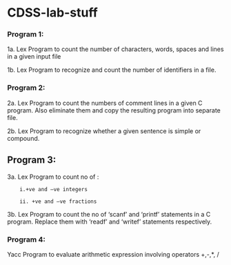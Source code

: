 # CDSS-lab-stuff

### Program 1: 
1a. Lex Program to count the number of characters, words, spaces and lines in a given input file


1b. Lex Program to recognize and count the number of identifiers in a file.

### Program 2:
2a. Lex Program to count the numbers of comment lines in a given C program. Also eliminate them
and copy the resulting program into separate file.

2b. Lex Program to recognize whether a given sentence is simple or compound.

## Program 3:
3a. Lex Program to count no of :

        i.+ve and –ve integers

        ii. +ve and –ve fractions

3b. Lex Program to count the no of ‘scanf’ and ‘printf’ statements in a C program. Replace them with
‘readf’ and ‘writef’ statements respectively.


### Program 4: 
Yacc Program to evaluate arithmetic expression involving operators +,-,*, /



